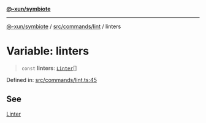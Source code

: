 [**@-xun/symbiote**](../../../../README.md)

***

[@-xun/symbiote](../../../../README.md) / [src/commands/lint](../README.md) / linters

# Variable: linters

> `const` **linters**: [`Linter`](../enumerations/Linter.md)[]

Defined in: [src/commands/lint.ts:45](https://github.com/Xunnamius/symbiote/blob/b809268e30856c31f49ff4f21b64fdeab8d49e28/src/commands/lint.ts#L45)

## See

[Linter](../enumerations/Linter.md)
